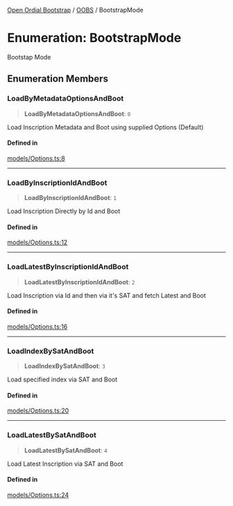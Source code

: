 [Open Ordial Bootstrap](../../README.md) / [OOBS](../README.md) / BootstrapMode

# Enumeration: BootstrapMode

Bootstap Mode

## Enumeration Members

### LoadByMetadataOptionsAndBoot

> **LoadByMetadataOptionsAndBoot**: `0`

Load Inscription Metadata and Boot using supplied Options (Default)

#### Defined in

[models/Options.ts:8](https://github.com/open-ordinal/open-ordinal-bootstrap/blob/4c10c1c7d08e64d9389b8371356c764525d9fbc7/src/models/Options.ts#L8)

***

### LoadByInscriptionIdAndBoot

> **LoadByInscriptionIdAndBoot**: `1`

Load Inscription Directly by Id and Boot

#### Defined in

[models/Options.ts:12](https://github.com/open-ordinal/open-ordinal-bootstrap/blob/4c10c1c7d08e64d9389b8371356c764525d9fbc7/src/models/Options.ts#L12)

***

### LoadLatestByInscriptionIdAndBoot

> **LoadLatestByInscriptionIdAndBoot**: `2`

Load Inscription via Id and then via it's SAT and fetch Latest and Boot

#### Defined in

[models/Options.ts:16](https://github.com/open-ordinal/open-ordinal-bootstrap/blob/4c10c1c7d08e64d9389b8371356c764525d9fbc7/src/models/Options.ts#L16)

***

### LoadIndexBySatAndBoot

> **LoadIndexBySatAndBoot**: `3`

Load specified index via SAT and Boot

#### Defined in

[models/Options.ts:20](https://github.com/open-ordinal/open-ordinal-bootstrap/blob/4c10c1c7d08e64d9389b8371356c764525d9fbc7/src/models/Options.ts#L20)

***

### LoadLatestBySatAndBoot

> **LoadLatestBySatAndBoot**: `4`

Load Latest Inscription via SAT and Boot

#### Defined in

[models/Options.ts:24](https://github.com/open-ordinal/open-ordinal-bootstrap/blob/4c10c1c7d08e64d9389b8371356c764525d9fbc7/src/models/Options.ts#L24)
